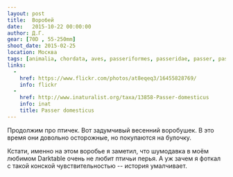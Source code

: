 ```yaml
---
layout: post
title:  Воробей
date:   2015-10-22 00:00:00
author: Д.Г.
gear: [70D , 55-250mm]
shoot_date: 2015-02-25
location: Москва
tags: [animalia, chordata, aves, passeriformes, passeridae, passer, passer domesticus]
links:
  -
    href: https://www.flickr.com/photos/at8eqeq3/16455828769/
    info: flickr
  -
    href: http://www.inaturalist.org/taxa/13858-Passer-domesticus
    info: inat
    title: Passer domesticus
---
```


Продолжим про птичек. Вот задумчивый весенний воробушек. В это время они довольно осторожные, но покупаются на булочку.

Кстати, именно на этом воробье я заметил, что шумодавка в моём любимом Darktable очень не любит птичьи перья. А уж зачем я фоткал с такой конской чувствительностью -- история умалчивает.
